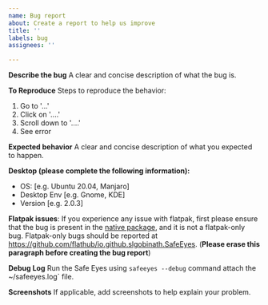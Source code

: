 ```yaml
---
name: Bug report
about: Create a report to help us improve
title: ''
labels: bug
assignees: ''

---
```


**Describe the bug**
A clear and concise description of what the bug is.

**To Reproduce**
Steps to reproduce the behavior:
1. Go to '...'
2. Click on '....'
3. Scroll down to '....'
4. See error

**Expected behavior**
A clear and concise description of what you expected to happen.

**Desktop (please complete the following information):**
 - OS: [e.g. Ubuntu 20.04, Manjaro]
 - Desktop Env [e.g. Gnome, KDE]
 - Version [e.g. 2.0.3]

**Flatpak issues**: If you experience any issue with flatpak, first please ensure that the bug is present in the [native package](https://github.com/slgobinath/SafeEyes?tab=readme-ov-file#installation-guide), and it is not a flatpak-only bug. Flatpak-only bugs should be reported at https://github.com/flathub/io.github.slgobinath.SafeEyes. (**Please erase this paragraph before creating the bug report**)

**Debug Log**
Run the Safe Eyes using `safeeyes --debug` command attach the ~/safeeyes.log` file.

**Screenshots**
If applicable, add screenshots to help explain your problem.

